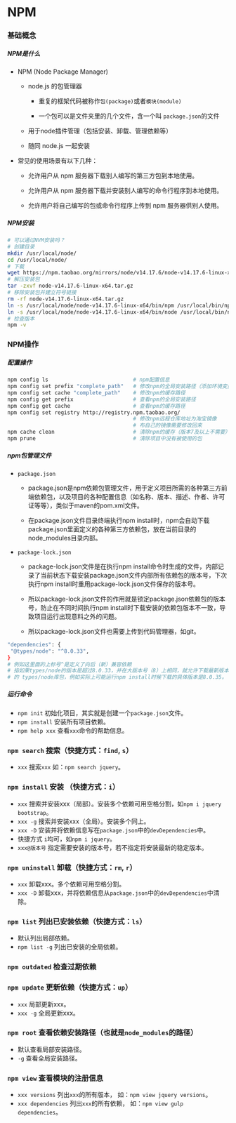 # NPM

### 基础概念

##### NPM是什么

- NPM (Node Package Manager)
  
  - node.js 的包管理器
    
    - 重复的框架代码被称作`包(package)`或者`模块(module)`
    
    - 一个包可以是文件夹里的几个文件，含一个叫 `package.json`的文件
  
  - 用于node插件管理（包括安装、卸载、管理依赖等） 
  
  - 随同 node.js 一起安装

- 常见的使用场景有以下几种：
  
  - 允许用户从 npm 服务器下载别人编写的第三方包到本地使用。
  
  - 允许用户从 npm 服务器下载并安装别人编写的命令行程序到本地使用。
  
  - 允许用户将自己编写的包或命令行程序上传到 npm 服务器供别人使用。

##### NPM安装

```bash
# 可以通过NVM安装吗？
# 创建目录
mkdir /usr/local/node/
cd /usr/local/node/
# 下载
wget https://npm.taobao.org/mirrors/node/v14.17.6/node-v14.17.6-linux-x64.tar.gz
# 解压安装包
tar -zxvf node-v14.17.6-linux-x64.tar.gz
# 移除安装包并建立符号链接
rm -rf node-v14.17.6-linux-x64.tar.gz
ln -s /usr/local/node/node-v14.17.6-linux-x64/bin/npm /usr/local/bin/npm
ln -s /usr/local/node/node-v14.17.6-linux-x64/bin/node /usr/local/bin/node
# 检查版本
npm -v
```

### NPM操作

##### 配置操作

```bash
npm config ls                           # npm配置信息
npm config set prefix "complete_path"   # 修改npm的全局安装路径（添加环境变量）
npm config set cache "complete_path"    # 修改npm的缓存路径
npm config get prefix                   # 查看npm的全局安装路径
npm config get cache                    # 查看npm的缓存路径
npm config set registry http://registry.npm.taobao.org/
                                        # 修改npm远程仓库地址为淘宝镜像
                                        # 布自己的镜像需要修改回来
npm cache clean                         # 清除npm的缓存（版本7及以上不需要）
npm prune                               # 清除项目中没有被使用的包
```

##### npm包管理文件

- `package.json`
  
  - package.json是npm依赖包管理文件，用于定义项目所需的各种第三方前端依赖包，以及项目的各种配置信息（如名称、版本、描述、作者、许可证等等），类似于maven的pom.xml文件。
  
  - 在package.json文件目录终端执行npm install时，npm会自动下载package.json里面定义的各种第三方依赖包，放在当前目录的node_modules目录内部。

- `package-lock.json`
  
  - package-lock.json文件是在执行npm install命令时生成的文件，内部记录了当前状态下载安装package.json文件内部所有依赖包的版本号，下次执行npm install时重用package-lock.json文件保存的版本号。
  
  - 所以package-lock.json文件的作用就是锁定package.json依赖包的版本号，防止在不同时间执行npm install时下载安装的依赖包版本不一致，导致项目运行出现意料之外的问题。
  
  - 所以package-lock.json文件也需要上传到代码管理器，如git。

```bash
"dependencies": {
 "@types/node": "^8.0.33",
}
# 例如这里面的上标号^是定义了向后（新）兼容依赖
# 指如果types/node的版本是超过8.0.33，并在大版本号（8）上相同，就允许下载最新版本
# 的 types/node库包，例如实际上可能运行npm install时候下载的具体版本是8.0.35。
```

##### 运行命令

- `npm init` 初始化项目，其实就是创建一个`package.json`文件。
- `npm install` 安装所有项目依赖。
- `npm help xxx` 查看`xxx`命令的帮助信息。

### `npm search` 搜索（快捷方式：`find`, `s`）

- `xxx` 搜索`xxx` 如：`npm search jquery`。

### `npm install` 安装 （快捷方式：`i`）

- `xxx` 搜索并安装xxx（局部）。安装多个依赖可用空格分割，如`npm i jquery bootstrap`。
- `xxx -g` 搜索并安装xxx（全局）。安装多个同上。
- `xxx -D` 安装并将依赖信息写在`package.json`中的`devDependencies`中。
- 快捷方式 `i`均可，如`npm i jquery`。
- `xxx@版本号` 指定需要安装的版本号，若不指定将安装最新的稳定版本。

### `npm uninstall` 卸载（快捷方式：`rm`, `r`）

- `xxx` 卸载xxx。多个依赖可用空格分割。
- `xxx -D` 卸载xxx，并将依赖信息从`package.json`中的`devDependencies`中清除。

### `npm list` 列出已安装依赖（快捷方式：`ls`）

- 默认列出局部依赖。
- `npm list -g` 列出已安装的全局依赖。

### `npm outdated` 检查过期依赖

### `npm update` 更新依赖（快捷方式：`up`）

- `xxx` 局部更新xxx。
- `xxx -g` 全局更新xxx。

### `npm root` 查看依赖安装路径（也就是`node_modules`的路径）

- 默认查看局部安装路径。
- `-g` 查看全局安装路径。

### `npm view` 查看模块的注册信息

- `xxx versions` 列出`xxx`的所有版本， 如：`npm view jquery versions`。
- `xxx dependencies` 列出`xxx`的所有依赖， 如：`npm view gulp dependencies`。

